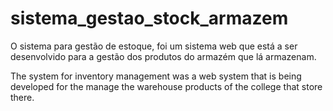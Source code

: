 # sistema_gestao_stock_armazem
O sistema para gestão de estoque, foi um sistema web que está a ser desenvolvido para a gestão dos produtos do armazém que lá armazenam. 

The system for inventory management was a web system that is being developed for the manage the warehouse products of the college that store there.
